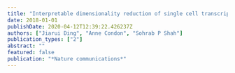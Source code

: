 ```yaml
---
title: "Interpretable dimensionality reduction of single cell transcriptome data with deep generative models"
date: 2018-01-01
publishDate: 2020-04-12T12:39:22.426237Z
authors: ["Jiarui Ding", "Anne Condon", "Sohrab P Shah"]
publication_types: ["2"]
abstract: ""
featured: false
publication: "*Nature communications*"
---
```


